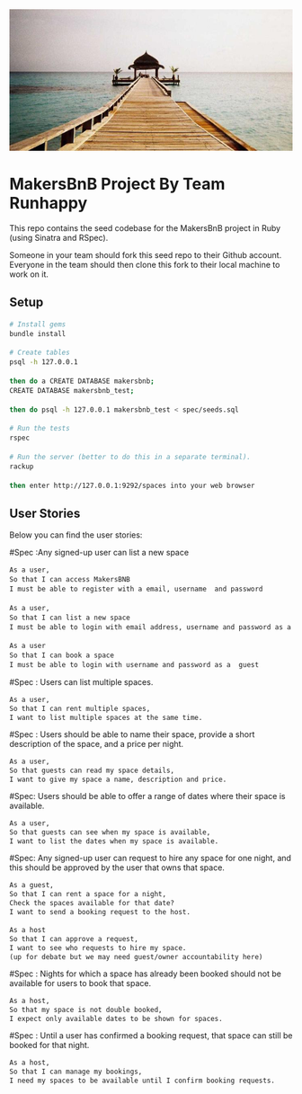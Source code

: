 <img src="images/banner.png">


# MakersBnB Project By Team Runhappy



This repo contains the seed codebase for the MakersBnB project in Ruby (using Sinatra and RSpec).

Someone in your team should fork this seed repo to their Github account. Everyone in the team should then clone this fork to their local machine to work on it.

## Setup

```bash
# Install gems
bundle install

# Create tables
psql -h 127.0.0.1

then do a CREATE DATABASE makersbnb;
CREATE DATABASE makersbnb_test;

then do psql -h 127.0.0.1 makersbnb_test < spec/seeds.sql

# Run the tests
rspec

# Run the server (better to do this in a separate terminal).
rackup

then enter http://127.0.0.1:9292/spaces into your web browser
```

## User Stories

Below you can find the user stories:


#Spec :Any signed-up user can list a new space
```bash
As a user, 
So that I can access MakersBNB
I must be able to register with a email, username  and password

As a user, 
So that I can list a new space
I must be able to login with email address, username and password as a host

As a user 
So that I can book a space
I must be able to login with username and password as a  guest
``` 

#Spec : Users can list multiple spaces. 
```
As a user,
So that I can rent multiple spaces,
I want to list multiple spaces at the same time.
```

#Spec : Users should be able to name their space, provide a short description of the space, and a price per night.
```
As a user,
So that guests can read my space details,
I want to give my space a name, description and price.
```

#Spec: Users should be able to offer a range of dates where their space is available.
```
As a user,
So that guests can see when my space is available,
I want to list the dates when my space is available.
``` 

#Spec: Any signed-up user can request to hire any space for one night, and this should be approved by the user that owns that space.
```
As a guest,
So that I can rent a space for a night,
Check the spaces available for that date?
I want to send a booking request to the host.
 
As a host
So that I can approve a request,
I want to see who requests to hire my space.
(up for debate but we may need guest/owner accountability here)
``` 

#Spec : Nights for which a space has already been booked should not be available for users to book that space.
```
As a host, 
So that my space is not double booked,
I expect only available dates to be shown for spaces. 
``` 
 
#Spec : Until a user has confirmed a booking request, that space can still be booked for that night.
```
As a host,
So that I can manage my bookings,
I need my spaces to be available until I confirm booking requests.
```
